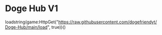 # Doge Hub V1

loadstring(game:HttpGet("https://raw.githubusercontent.com/dogefriendyt/Doge-Hub/main/load", true))()
